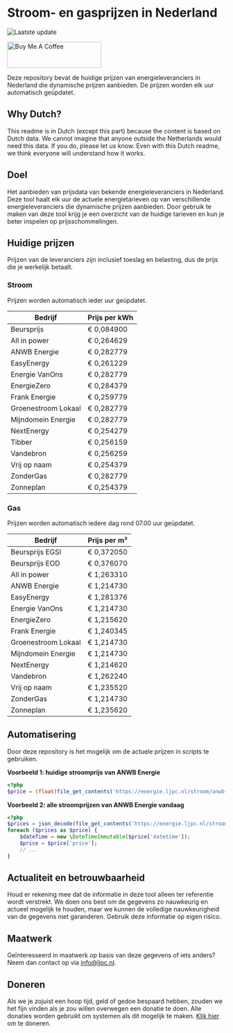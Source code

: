 # Stroom- en gasprijzen in Nederland

![Laatste update](https://img.shields.io/badge/laatste%20update-2024--09--29%2005%3A00%20CET-brightgreen)

<a href="https://www.buymeacoffee.com/Lars-" target="_blank"><img src="https://cdn.buymeacoffee.com/buttons/v2/default-orange.png" alt="Buy Me A Coffee" height="60" style="height: 60px !important;width: 217px !important;" ></a>

Deze repository bevat de huidige prijzen van energieleveranciers in Nederland die dynamische prijzen aanbieden. De prijzen worden elk uur automatisch geüpdatet.

## Why Dutch?

This readme is in Dutch (except this part) because the content is based on Dutch data. We cannot imagine that anyone outside the Netherlands would need this data. If you do, please let us know. Even with this Dutch readme, we think
everyone will understand how it works.

## Doel

Het aanbieden van prijsdata van bekende energieleveranciers in Nederland. Deze tool haalt elk uur de actuele energietarieven op van verschillende energieleveranciers die dynamische prijzen aanbieden. Door gebruik te maken van deze tool
krijg je een overzicht van de huidige tarieven en kun je beter inspelen op prijsschommelingen.

## Huidige prijzen

Prijzen van de leveranciers zijn inclusief toeslag en belasting, dus de prijs die je werkelijk betaalt.

### Stroom

Prijzen worden automatisch ieder uur geüpdatet.

 Bedrijf | Prijs per kWh 
---------|---------------
Beursprijs | € 0,084900
All in power | € 0,264629
ANWB Energie | € 0,282779
EasyEnergy | € 0,261229
Energie VanOns | € 0,282779
EnergieZero | € 0,284379
Frank Energie | € 0,259779
Groenestroom Lokaal | € 0,282779
Mijndomein Energie | € 0,282779
NextEnergy | € 0,254279
Tibber | € 0,256159
Vandebron | € 0,256259
Vrij op naam | € 0,254379
ZonderGas | € 0,282779
Zonneplan | € 0,254379


### Gas

Prijzen worden automatisch iedere dag rond 07.00 uur geüpdatet.

 Bedrijf | Prijs per m³ 
---------|--------------
Beursprijs EGSI | € 0,372050
Beursprijs EOD | € 0,376070
All in power | € 1,263310
ANWB Energie | € 1,214730
EasyEnergy | € 1,281376
Energie VanOns | € 1,214730
EnergieZero | € 1,215620
Frank Energie | € 1,240345
Groenestroom Lokaal | € 1,214730
Mijndomein Energie | € 1,214730
NextEnergy | € 1,214620
Vandebron | € 1,262240
Vrij op naam | € 1,235520
ZonderGas | € 1,214730
Zonneplan | € 1,235620


## Automatisering

Door deze repository is het mogelijk om de actuele prijzen in scripts te gebruiken.

**Voorbeeld 1: huidige stroomprijs van ANWB Energie**

```php
<?php
$price = (float)file_get_contents('https://energie.ljpc.nl/stroom/anwb-energie-nu.txt');

```

**Voorbeeld 2: alle stroomprijzen van ANWB Energie vandaag**

```php
<?php
$prices = json_decode(file_get_contents('https://energie.ljpc.nl/stroom/all-in-power-vandaag.json'),true);
foreach ($prices as $price) {
    $dateTime = new \DateTimeImmutable($price['datetime']);
    $price = $price['price'];
    // ...
}
```

## Actualiteit en betrouwbaarheid

Houd er rekening mee dat de informatie in deze tool alleen ter referentie wordt verstrekt. We doen ons best om de gegevens zo nauwkeurig en actueel mogelijk te houden, maar we kunnen de volledige nauwkeurigheid van de gegevens niet
garanderen. Gebruik deze informatie op eigen risico.

## Maatwerk

Geïnteresseerd in maatwerk op basis van deze gegevens of iets anders? Neem dan contact op
via [info@ljpc.nl](mailto:info@ljpc.nl?subject=Energie%20prijzen).

## Doneren

Als we je zojuist een hoop tijd, geld of gedoe bespaard hebben, zouden we het fijn vinden als je zou willen overwegen een
donatie te doen. Alle donaties worden gebruikt om systemen als dit mogelijk te
maken. [Klik hier](https://www.buymeacoffee.com/Lars-) om te doneren.

